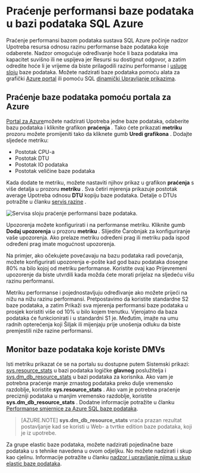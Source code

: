 <properties
    pageTitle="Praćenje performansi baze podataka u bazi podataka SQL Azure | Microsoft Azure"
    description="Dodatne informacije o mogućnostima za nadzor bazu podataka s Azure Alati i dinamični Upravljanje prikazima."
    keywords="Praćenje performansi oblaka baze podataka u bazu podataka"
    services="sql-database"
    documentationCenter=""
    authors="CarlRabeler"
    manager="jhubbard"
    editor=""/>

<tags
    ms.service="sql-database"
    ms.devlang="na"
    ms.topic="get-started-article"
    ms.tgt_pltfrm="na"
    ms.workload="data-management"
    ms.date="09/27/2016"
    ms.author="carlrab"/>

# <a name="monitoring-database-performance-in-azure-sql-database"></a>Praćenje performansi baze podataka u bazi podataka SQL Azure
Praćenje performansi bazom podataka sustava SQL Azure počinje nadzor Upotreba resursa odnosu razinu performanse baze podataka koje odaberete. Nadzor omogućuje određivanje hoće li baza podataka ima kapacitet suvišno ili ne uspijeva jer Resursi su dostignut odgovor, a zatim odredite hoće li je vrijeme da biste prilagodili razinu performanse i [usluge sloju](sql-database-service-tiers.md) baze podataka. Možete nadzirati baze podataka pomoću alata za grafički [Azure portal](https://portal.azure.com) ili pomoću SQL [dinamički Upravljanje prikazima](https://msdn.microsoft.com/library/ms188754.aspx).

## <a name="monitor-databases-using-the-azure-portal"></a>Praćenje baze podataka pomoću portala za Azure

[Portal za Azure](https://portal.azure.com/)možete nadzirati Upotreba jedne baze podataka, odaberite bazu podataka i kliknite grafikon **praćenja** . Tako ćete prikazati **metriku** prozoru možete promijeniti tako da kliknete gumb **Uredi grafikona** . Dodajte sljedeće metriku:

- Postotak CPU-a
- Postotak DTU
- Postotak IO podataka
- Postotak veličine baze podataka

Kada dodate te metriku, možete nastaviti njihov prikaz u grafikon **praćenja** s više detalja u prozoru **metriku** . Sva četiri mjerenja prikazuje postotak average Upotreba odnosu **DTU** kopiju baze podataka. Detalje o DTUs potražite u članku [servis razine](sql-database-service-tiers.md) .

![Servisa sloju praćenje performansi baze podataka.](./media/sql-database-service-tiers/sqldb_service_tier_monitoring.png)

Upozorenja možete konfigurirati i na performanse metriku. Kliknite gumb **Dodaj upozorenja** u prozoru **metriku** . Slijedite Čarobnjak za konfiguriranje vaše upozorenja. Ako prelaze metriku određeni prag ili metriku pada ispod određeni prag imate mogućnost upozorenja.

Na primjer, ako očekujete povećavaju na bazu podataka radi povećanja, možete konfigurirati upozorenja e-pošte kad god bazu podataka dosegne 80% na bilo kojoj od metriku performanse. Koristite ovaj kao Prijevremeni upozorenje da biste utvrdili kada možda ćete morati prijelaz na sljedeću višu razinu performansi.

Metriku performanse i pojednostavljuju određivanje ako možete prijeći na nižu na nižu razinu performansi. Pretpostavimo da koristite standardne S2 baze podataka, a zatim Prikaži sva mjerenja performansi baze podataka u prosjek koristiti više od 10% u bilo kojem trenutku. Vjerojatno da baza podataka će funkcionirati i u standardni S1 je. Međutim, imajte na umu radnih opterećenja koji Šiljak ili mijenjaju prije unošenja odluku da biste premjestili niže razine performansi.

## <a name="monitor-databases-using-dmvs"></a>Monitor baze podataka koje koriste DMVs

Isti metriku prikazat će se na portalu su dostupne putem Sistemski prikazi: [sys.resource_stats](https://msdn.microsoft.com/library/dn269979.aspx) u bazi podataka logičke **glavnog** poslužitelja i [sys.dm_db_resource_stats](https://msdn.microsoft.com/library/dn800981.aspx) u bazi podataka za korisnika. Ako vam je potrebna praćenje manje zrnastog podataka preko dulje vremensko razdoblje, koristite **sys.resource_stats** . Ako vam je potrebna praćenje precizniji podataka u manjim vremensko razdoblje, koristite **sys.dm_db_resource_stats** . Dodatne informacije potražite u članku [Performanse smjernice za Azure SQL baze podataka](sql-database-performance-guidance.md#monitoring-resource-use-with-sysresourcestats).

>[AZURE.NOTE] **sys.dm_db_resource_stats** vraća prazan rezultat postavljanje kad se koristi u Web- a tvrtke edition baze podataka, koji je iz upotrebe.

Za grupe elastic baze podataka, možete nadzirati pojedinačne baze podataka u s tehnike navedena u ovom odjeljku. No možete nadzirati i skup kao cjelinu. Informacije potražite u članku [nadzor i upravljanje njima u skup elastic baze podataka](sql-database-elastic-pool-manage-portal.md).
